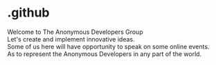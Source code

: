# .github
Welcome to The Anonymous Developers Group <br />
Let's create and implement innovative ideas. <br />
Some of us here will have opportunity to speak on some online events. <br />
As to represent the Anonymous Developers in any part of the world.
